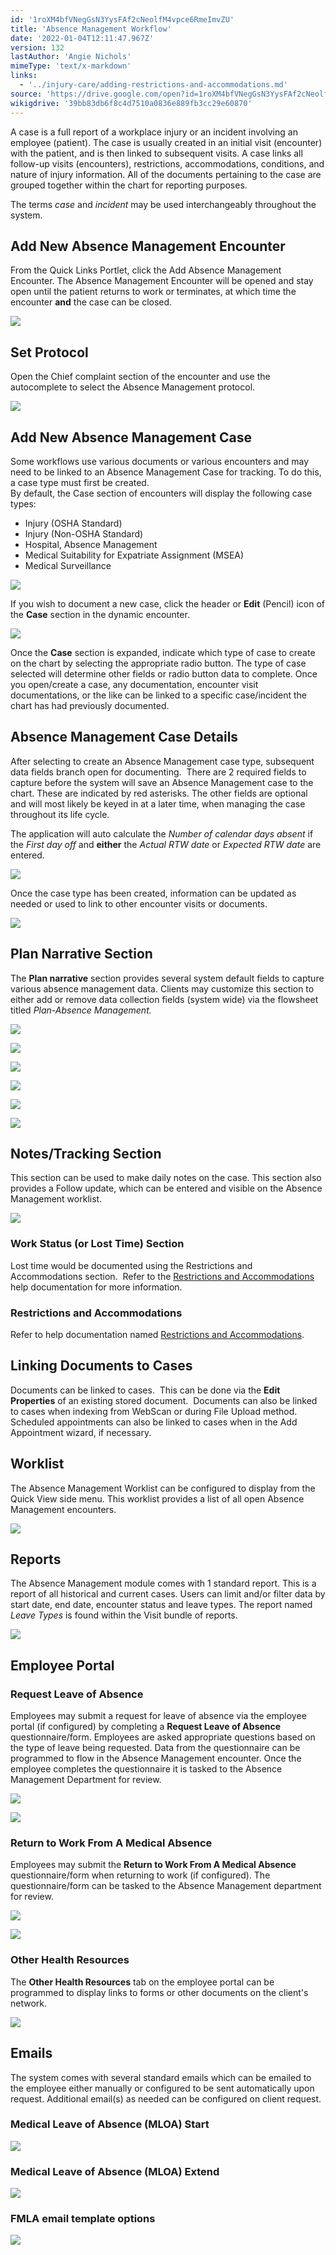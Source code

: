```yaml
---
id: '1roXM4bfVNegGsN3YysFAf2cNeolfM4vpce6RmeImvZU'
title: 'Absence Management Workflow'
date: '2022-01-04T12:11:47.967Z'
version: 132
lastAuthor: 'Angie Nichols'
mimeType: 'text/x-markdown'
links:
  - '../injury-care/adding-restrictions-and-accommodations.md'
source: 'https://drive.google.com/open?id=1roXM4bfVNegGsN3YysFAf2cNeolfM4vpce6RmeImvZU'
wikigdrive: '39bb83db6f8c4d7510a0836e889fb3cc29e60870'
---
```

A case is a full report of a workplace injury or an incident involving an employee (patient). The case is usually created in an initial visit (encounter) with the patient, and is then linked to subsequent visits. A case links all follow-up visits (encounters), restrictions, accommodations, conditions, and nature of injury information.  All of the documents pertaining to the case are grouped together within the chart for reporting purposes.

The terms *case* and *incident* may be used interchangeably throughout the system.

  
## Add New Absence Management Encounter  
  
From the Quick Links Portlet, click the Add Absence Management Encounter. The Absence Management Encounter will be opened and stay open until the patient returns to work or terminates, at which time the encounter **and** the case can be closed.

  
![](../absence-management-workflow.assets/100002010000076C000001FA7B4512B8F1F797C9.png)  


  
## Set Protocol  
  
  
Open the Chief complaint section of the encounter and use the autocomplete to select the Absence Management protocol.

  
![](../absence-management-workflow.assets/100002010000074B00000205348CE5AECCFF230C.png)  


  
## **Add New Absence Management Case**  
  
Some workflows use various documents or various encounters and may need to be linked to an Absence Management Case for tracking. To do this, a case type must first be created.  
By default, the Case section of encounters will display the following case types:
* Injury (OSHA Standard) 
* Injury (Non-OSHA Standard) 
* Hospital, Absence Management 
* Medical Suitability for Expatriate Assignment (MSEA)
* Medical Surveillance

  
![](../absence-management-workflow.assets/10000201000004A400000102E8549FDCA2FE867C.png)  


If you wish to document a new case, click the header or **Edit** (Pencil) icon of the **Case** section in the dynamic encounter.

  
![](../absence-management-workflow.assets/10000201000004A400000102E5623BD7A1337E27.png)  


Once the **Case** section is expanded, indicate which type of case to create on the chart by selecting the appropriate radio button. The type of case selected will determine other fields or radio button data to complete. Once you open/create a case, any documentation, encounter visit documentations, or the like can be linked to a specific case/incident the chart has had previously documented.
  
## **Absence Management Case Details**  
  
After selecting to create an Absence Management case type, subsequent data fields branch open for documenting.  There are 2 required fields to capture before the system will save an Absence Management case to the chart. These are indicated by red asterisks. The other fields are optional and will most likely be keyed in at a later time, when managing the case throughout its life cycle.

The application will auto calculate the *Number of calendar days absent* if the *First day off* and **either** the *Actual RTW date* or *Expected RTW date* are entered.
  
![](../absence-management-workflow.assets/10000201000005E300000149D05EE34B4FEBBB02.png)  

Once the case type has been created, information can be updated as needed or used to link to other encounter visits or documents.
  
![](../absence-management-workflow.assets/10000201000007340000015F9D0E0D2931596E56.png)  

  
## Plan Narrative Section  
  
The **Plan narrative** section provides several system default fields to capture various absence management data. Clients may customize this section to either add or remove data collection fields (system wide) via the flowsheet titled *Plan-Absence Management.*
  
![](../absence-management-workflow.assets/100002010000074C000002D4BD9A97602E2F4087.png)  

  
![](../absence-management-workflow.assets/100002010000074A00000201A540AC42931C8DF2.png)  

  
![](../absence-management-workflow.assets/1000020100000757000001F3A59965450AEBB642.png)  

  
![](../absence-management-workflow.assets/10000201000007480000015B90889AEBE3F1B1BC.png)  

  
![](../absence-management-workflow.assets/100002010000074800000136D713851CA2882484.png)  

  
![](../absence-management-workflow.assets/100002010000074F000002053919FDEA44CB6E46.png)  

  
## Notes/Tracking Section  
  
This section can be used to make daily notes on the case. This section also provides a Follow update, which can be entered and visible on the Absence Management worklist.
  
![](../absence-management-workflow.assets/1000020100000749000000EF63D7348B72B9B8C6.png)  

  
### **Work Status (or Lost Time) Section**  
  
Lost time would be documented using the Restrictions and Accommodations section.  Refer to the [Restrictions and Accommodations](../injury-care/adding-restrictions-and-accommodations.md) help documentation for more information.
  
### **Restrictions and Accommodations**  
  
Refer to help documentation named [Restrictions and Accommodations](../injury-care/adding-restrictions-and-accommodations.md).
  
## **Linking Documents to Cases**  
  
Documents can be linked to cases.  This can be done via the **Edit Properties** of an existing stored document.  Documents can also be linked to cases when indexing from WebScan or during File Upload method. Scheduled appointments can also be linked to cases when in the Add Appointment wizard, if necessary.

  
## Worklist  
  
The Absence Management Worklist can be configured to display from the Quick View side menu. This worklist provides a list of all open Absence Management encounters. 
  
![](../absence-management-workflow.assets/1000020100000764000001CC931215A23C556908.png)  


  
## Reports  
  
The Absence Management module comes with 1 standard report. This is a report of all historical and current cases. Users can limit and/or filter data by start date, end date, encounter status and leave types.  The report named *Leave Types* is found within the Visit bundle of reports.

  
![](../absence-management-workflow.assets/100002010000077E000001A1FE69874D2C255E2B.png)  


  
## Employee Portal  

  
### Request Leave of Absence  


Employees may submit a request for leave of absence via the employee portal (if configured) by completing a **Request Leave of Absence** questionnaire/form. Employees are asked appropriate questions based on the type of leave being requested. Data from the questionnaire can be programmed to flow in the Absence Management encounter. Once the employee completes the questionnaire it is tasked to the Absence Management Department for review.

  
![](../absence-management-workflow.assets/10000201000004FA00000179B677A82AAE79F355.png)  


  
![](../absence-management-workflow.assets/100002010000050A000002D512E57E096E5E6E90.png)  


  
### Return to Work From A Medical Absence  
  
Employees may submit the **Return to Work From A Medical Absence** questionnaire/form when returning to work (if configured). The questionnaire/form can be tasked to the Absence Management department for review.
  
![](../absence-management-workflow.assets/10000201000005080000017805EDD15C2C7D773A.png)  

  
![](../absence-management-workflow.assets/10000201000004FA000002B67565EC98DD16F2DB.png)  


  
### Other Health Resources  


The **Other Health Resources** tab on the employee portal can be programmed to display links to forms or other documents on the client's network.

  
![](../absence-management-workflow.assets/10000201000004F500000241600514E2F91F2A3B.png)  


  
## Emails  


The system comes with several standard emails which can be emailed to the employee either manually or configured to be sent automatically upon request. Additional email(s) as needed can be configured on client request.

  
### Medical Leave of Absence (MLOA) Start  

  
![](../absence-management-workflow.assets/100002010000026A000002B5084D8038E8568F9F.png)  


  
### Medical Leave of Absence (MLOA) Extend  

  
![](../absence-management-workflow.assets/100002010000026C000002DF969F8A2600FBC0FF.png)  


  
### FMLA email template options  

  
![](../absence-management-workflow.assets/1000020100000316000001282ED41CA85F33FC6A.png)  


